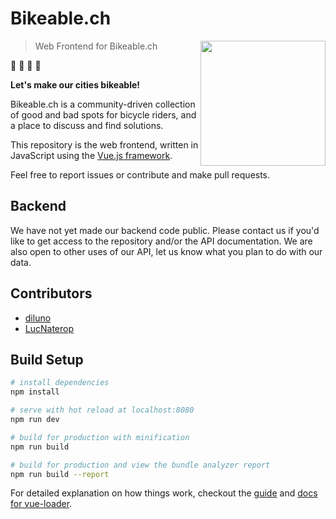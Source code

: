 # Bikeable.ch
<img align="right" height="200" width="200" src="https://bikeable.ch/static/img/bikeable-logo-gr.svg">

> Web Frontend for Bikeable.ch

🚴 🚴 🚴 🚴

**Let's make our cities bikeable!**

Bikeable.ch is a community-driven collection of good and bad spots for bicycle riders, and a place to discuss and find solutions.

This repository is the web frontend, written in JavaScript using the [Vue.js framework](https://vuejs.org/).

Feel free to report issues or contribute and make pull requests.

## Backend
We have not yet made our backend code public. Please contact us if you'd like to get access to the repository and/or the API documentation. We are also open to other uses of our API, let us know what you plan to do with our data.

## Contributors
- [diluno](//github.com/diluno)
- [LucNaterop](//github.com/lucNaterop)


## Build Setup

``` bash
# install dependencies
npm install

# serve with hot reload at localhost:8080
npm run dev

# build for production with minification
npm run build

# build for production and view the bundle analyzer report
npm run build --report
```

For detailed explanation on how things work, checkout the [guide](http://vuejs-templates.github.io/webpack/) and [docs for vue-loader](http://vuejs.github.io/vue-loader).
